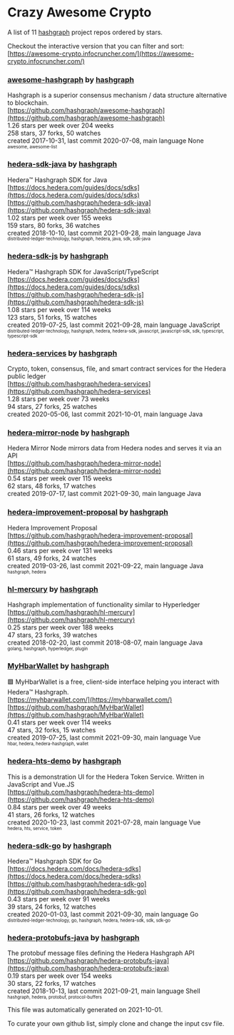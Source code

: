 # Crazy Awesome Crypto
A list of 11 [hashgraph](https://github.com/hashgraph) project repos ordered by stars.  

Checkout the interactive version that you can filter and sort: 
[https://awesome-crypto.infocruncher.com/](https://awesome-crypto.infocruncher.com/)  


### [awesome-hashgraph](https://github.com/hashgraph/awesome-hashgraph) by [hashgraph](https://github.com/hashgraph)  
Hashgraph is a superior consensus mechanism / data structure alternative to blockchain.  
[https://github.com/hashgraph/awesome-hashgraph](https://github.com/hashgraph/awesome-hashgraph)  
1.26 stars per week over 204 weeks  
258 stars, 37 forks, 50 watches  
created 2017-10-31, last commit 2020-07-08, main language None  
<sub><sup>awesome, awesome-list</sup></sub>


### [hedera-sdk-java](https://github.com/hashgraph/hedera-sdk-java) by [hashgraph](https://github.com/hashgraph)  
Hedera™ Hashgraph SDK for Java  
[https://docs.hedera.com/guides/docs/sdks](https://docs.hedera.com/guides/docs/sdks)  
[https://github.com/hashgraph/hedera-sdk-java](https://github.com/hashgraph/hedera-sdk-java)  
1.02 stars per week over 155 weeks  
159 stars, 80 forks, 36 watches  
created 2018-10-10, last commit 2021-09-28, main language Java  
<sub><sup>distributed-ledger-technology, hashgraph, hedera, java, sdk, sdk-java</sup></sub>


### [hedera-sdk-js](https://github.com/hashgraph/hedera-sdk-js) by [hashgraph](https://github.com/hashgraph)  
Hedera™ Hashgraph SDK for JavaScript/TypeScript   
[https://docs.hedera.com/guides/docs/sdks](https://docs.hedera.com/guides/docs/sdks)  
[https://github.com/hashgraph/hedera-sdk-js](https://github.com/hashgraph/hedera-sdk-js)  
1.08 stars per week over 114 weeks  
123 stars, 51 forks, 15 watches  
created 2019-07-25, last commit 2021-09-28, main language JavaScript  
<sub><sup>distributed-ledger-technology, hashgraph, hedera, hedera-sdk, javascript, javascript-sdk, sdk, typescript, typescript-sdk</sup></sub>


### [hedera-services](https://github.com/hashgraph/hedera-services) by [hashgraph](https://github.com/hashgraph)  
Crypto, token, consensus, file, and smart contract services for the Hedera public ledger  
[https://github.com/hashgraph/hedera-services](https://github.com/hashgraph/hedera-services)  
1.28 stars per week over 73 weeks  
94 stars, 27 forks, 25 watches  
created 2020-05-06, last commit 2021-10-01, main language Java  


### [hedera-mirror-node](https://github.com/hashgraph/hedera-mirror-node) by [hashgraph](https://github.com/hashgraph)  
Hedera Mirror Node mirrors data from Hedera nodes and serves it via an API  
[https://github.com/hashgraph/hedera-mirror-node](https://github.com/hashgraph/hedera-mirror-node)  
0.54 stars per week over 115 weeks  
62 stars, 48 forks, 17 watches  
created 2019-07-17, last commit 2021-09-30, main language Java  


### [hedera-improvement-proposal](https://github.com/hashgraph/hedera-improvement-proposal) by [hashgraph](https://github.com/hashgraph)  
Hedera Improvement Proposal  
[https://github.com/hashgraph/hedera-improvement-proposal](https://github.com/hashgraph/hedera-improvement-proposal)  
0.46 stars per week over 131 weeks  
61 stars, 49 forks, 24 watches  
created 2019-03-26, last commit 2021-09-22, main language Java  
<sub><sup>hashgraph, hedera</sup></sub>


### [hl-mercury](https://github.com/hashgraph/hl-mercury) by [hashgraph](https://github.com/hashgraph)  
Hashgraph implementation of functionality similar to Hyperledger  
[https://github.com/hashgraph/hl-mercury](https://github.com/hashgraph/hl-mercury)  
0.25 stars per week over 188 weeks  
47 stars, 23 forks, 39 watches  
created 2018-02-20, last commit 2018-08-07, main language Java  
<sub><sup>golang, hashgraph, hyperledger, plugin</sup></sub>


### [MyHbarWallet](https://github.com/hashgraph/MyHbarWallet) by [hashgraph](https://github.com/hashgraph)  
🟩 MyHbarWallet is a free, client-side interface helping you interact with Hedera™ Hashgraph.  
[https://myhbarwallet.com/](https://myhbarwallet.com/)  
[https://github.com/hashgraph/MyHbarWallet](https://github.com/hashgraph/MyHbarWallet)  
0.41 stars per week over 114 weeks  
47 stars, 32 forks, 15 watches  
created 2019-07-25, last commit 2021-09-30, main language Vue  
<sub><sup>hbar, hedera, hedera-hashgraph, wallet</sup></sub>


### [hedera-hts-demo](https://github.com/hashgraph/hedera-hts-demo) by [hashgraph](https://github.com/hashgraph)  
This is a demonstration UI for the Hedera Token Service. Written in JavaScript and Vue.JS  
[https://github.com/hashgraph/hedera-hts-demo](https://github.com/hashgraph/hedera-hts-demo)  
0.84 stars per week over 49 weeks  
41 stars, 26 forks, 12 watches  
created 2020-10-23, last commit 2021-07-28, main language Vue  
<sub><sup>hedera, hts, service, token</sup></sub>


### [hedera-sdk-go](https://github.com/hashgraph/hedera-sdk-go) by [hashgraph](https://github.com/hashgraph)  
Hedera™ Hashgraph SDK for Go  
[https://docs.hedera.com/docs/hedera-sdks](https://docs.hedera.com/docs/hedera-sdks)  
[https://github.com/hashgraph/hedera-sdk-go](https://github.com/hashgraph/hedera-sdk-go)  
0.43 stars per week over 91 weeks  
39 stars, 24 forks, 12 watches  
created 2020-01-03, last commit 2021-09-30, main language Go  
<sub><sup>distributed-ledger-technology, go, hashgraph, hedera, hedera-sdk, sdk, sdk-go</sup></sub>


### [hedera-protobufs-java](https://github.com/hashgraph/hedera-protobufs-java) by [hashgraph](https://github.com/hashgraph)  
The protobuf message files defining the Hedera Hashgraph API  
[https://github.com/hashgraph/hedera-protobufs-java](https://github.com/hashgraph/hedera-protobufs-java)  
0.19 stars per week over 154 weeks  
30 stars, 22 forks, 17 watches  
created 2018-10-13, last commit 2021-09-21, main language Shell  
<sub><sup>hashgraph, hedera, protobuf, protocol-buffers</sup></sub>


This file was automatically generated on 2021-10-01.  

To curate your own github list, simply clone and change the input csv file.  